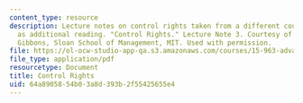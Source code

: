 ```yaml
---
content_type: resource
description: Lecture notes on control rights taken from a different course provided
  as additional reading. "Control Rights." Lecture Note 3. Courtesy of Professor Robert
  Gibbons, Sloan School of Management, MIT. Used with permission.
file: https://ol-ocw-studio-app-qa.s3.amazonaws.com/courses/15-963-advanced-strategy-spring-2008/64a8905854b03a8d393b2f55425655e4_gibbons3.pdf
file_type: application/pdf
resourcetype: Document
title: Control Rights
uid: 64a89058-54b0-3a8d-393b-2f55425655e4
---
```

